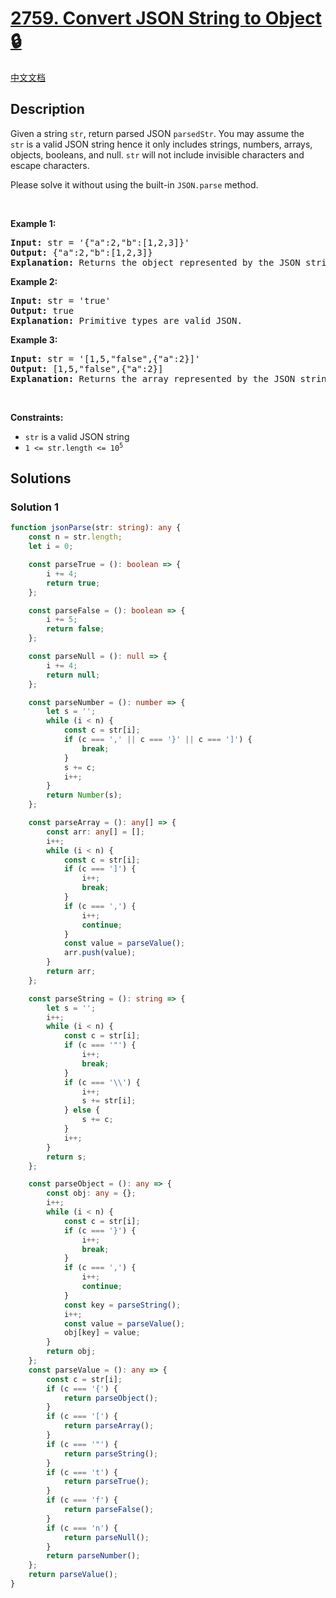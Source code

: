 # [2759. Convert JSON String to Object 🔒](https://leetcode.com/problems/convert-json-string-to-object)

[中文文档](/solution/2700-2799/2759.Convert%20JSON%20String%20to%20Object/README.md)

<!-- tags: -->

<!-- difficulty:Hard -->

## Description

<p>Given a string <code>str</code>, return parsed JSON&nbsp;<code>parsedStr</code>.&nbsp;You may assume the <code>str</code>&nbsp;is a valid JSON string hence it only includes strings, numbers, arrays, objects, booleans, and null. <code>str</code>&nbsp;will not include invisible characters and escape characters.&nbsp;</p>

<p>Please solve it without using the built-in&nbsp;<code>JSON.parse</code>&nbsp;method.</p>

<p>&nbsp;</p>
<p><strong class="example">Example 1:</strong></p>

<pre>
<strong>Input:</strong> str = &#39;{&quot;a&quot;:2,&quot;b&quot;:[1,2,3]}&#39;
<strong>Output:</strong> {&quot;a&quot;:2,&quot;b&quot;:[1,2,3]}
<strong>Explanation:</strong>&nbsp;Returns the object represented by the JSON string.</pre>

<p><strong class="example">Example 2:</strong></p>

<pre>
<strong>Input:</strong> str = &#39;true&#39;
<strong>Output:</strong> true
<strong>Explanation:</strong> Primitive types are valid JSON.</pre>

<p><strong class="example">Example 3:</strong></p>

<pre>
<strong>Input:</strong> str = &#39;[1,5,&quot;false&quot;,{&quot;a&quot;:2}]&#39;
<strong>Output:</strong> [1,5,&quot;false&quot;,{&quot;a&quot;:2}]
<strong>Explanation:</strong> Returns the array represented by the JSON string.</pre>

<p>&nbsp;</p>
<p><strong>Constraints:</strong></p>

<ul>
	<li><code>str</code> is a valid JSON string</li>
	<li><code>1 &lt;= str.length &lt;= 10<sup>5</sup></code></li>
</ul>

## Solutions

### Solution 1

<!-- tabs:start -->

```ts
function jsonParse(str: string): any {
    const n = str.length;
    let i = 0;

    const parseTrue = (): boolean => {
        i += 4;
        return true;
    };

    const parseFalse = (): boolean => {
        i += 5;
        return false;
    };

    const parseNull = (): null => {
        i += 4;
        return null;
    };

    const parseNumber = (): number => {
        let s = '';
        while (i < n) {
            const c = str[i];
            if (c === ',' || c === '}' || c === ']') {
                break;
            }
            s += c;
            i++;
        }
        return Number(s);
    };

    const parseArray = (): any[] => {
        const arr: any[] = [];
        i++;
        while (i < n) {
            const c = str[i];
            if (c === ']') {
                i++;
                break;
            }
            if (c === ',') {
                i++;
                continue;
            }
            const value = parseValue();
            arr.push(value);
        }
        return arr;
    };

    const parseString = (): string => {
        let s = '';
        i++;
        while (i < n) {
            const c = str[i];
            if (c === '"') {
                i++;
                break;
            }
            if (c === '\\') {
                i++;
                s += str[i];
            } else {
                s += c;
            }
            i++;
        }
        return s;
    };

    const parseObject = (): any => {
        const obj: any = {};
        i++;
        while (i < n) {
            const c = str[i];
            if (c === '}') {
                i++;
                break;
            }
            if (c === ',') {
                i++;
                continue;
            }
            const key = parseString();
            i++;
            const value = parseValue();
            obj[key] = value;
        }
        return obj;
    };
    const parseValue = (): any => {
        const c = str[i];
        if (c === '{') {
            return parseObject();
        }
        if (c === '[') {
            return parseArray();
        }
        if (c === '"') {
            return parseString();
        }
        if (c === 't') {
            return parseTrue();
        }
        if (c === 'f') {
            return parseFalse();
        }
        if (c === 'n') {
            return parseNull();
        }
        return parseNumber();
    };
    return parseValue();
}
```

<!-- tabs:end -->

<!-- end -->
